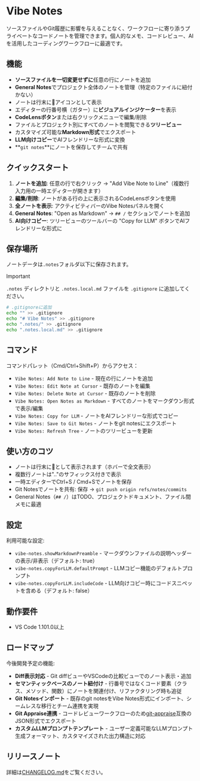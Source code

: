 # Vibe Notes

ソースファイルやGit履歴に影響を与えることなく、ワークフローに寄り添うプライベートなコードノートを管理できます。個人的なメモ、コードレビュー、AIを活用したコーディングワークフローに最適です。

## 機能

- **ソースファイルを一切変更せずに**任意の行にノートを追加
- **General Notes**でプロジェクト全体のノートを管理（特定のファイルに紐付かない）
- ノートは行末に💬アイコンとして表示
- エディターの行番号横（ガター）に**ビジュアルインジケーター**を表示
- **CodeLensボタン**または右クリックメニューで編集/削除
- ファイルとプロジェクト別にすべてのノートを閲覧できる**ツリービュー**
- カスタマイズ可能な**Markdown形式**でエクスポート
- **LLM向けコピー**でAIフレンドリーな形式に変換
- **`git notes`**にノートを保存してチームで共有

## クイックスタート

1. **ノートを追加**: 任意の行で右クリック → "Add Vibe Note to Line"（複数行入力用の一時エディターが開きます）
2. **編集/削除**: ノートがある行の上に表示されるCodeLensボタンを使用
3. **全ノートを表示**: アクティビティバーのVibe Notesパネルを開く
4. **General Notes**: "Open as Markdown" → `## /` セクションでノートを追加
5. **AI向けコピー**: ツリービューのツールバーの "Copy for LLM" ボタンでAIフレンドリーな形式に

## 保存場所

ノートデータは`.notes`フォルダ以下に保存されます。

> [!IMPORTANT]
> `.notes` ディレクトリと `.notes.local.md` ファイルを `.gitignore` に追加してください。

```bash
# .gitignoreに追加
echo "" >> .gitignore
echo "# Vibe Notes" >> .gitignore
echo ".notes/" >> .gitignore
echo ".notes.local.md" >> .gitignore
```

## コマンド

コマンドパレット（Cmd/Ctrl+Shift+P）からアクセス：
- `Vibe Notes: Add Note to Line` - 現在の行にノートを追加
- `Vibe Notes: Edit Note at Cursor` - 既存のノートを編集
- `Vibe Notes: Delete Note at Cursor` - 既存のノートを削除
- `Vibe Notes: Open Notes as Markdown` - すべてのノートをマークダウン形式で表示/編集
- `Vibe Notes: Copy for LLM` - ノートをAIフレンドリーな形式でコピー
- `Vibe Notes: Save to Git Notes` - ノートをgit notesにエクスポート
- `Vibe Notes: Refresh Tree` - ノートのツリービューを更新

## 使い方のコツ

- ノートは行末に💬として表示されます（ホバーで全文表示）
- 複数行ノートは".."のサフィックス付きで表示
- 一時エディターでCtrl+S / Cmd+Sでノートを保存
- Git Notesでノートを共有: 保存 → `git push origin refs/notes/commits`
- General Notes（`## /`）はTODO、プロジェクトドキュメント、ファイル間メモに最適

## 設定

利用可能な設定:
- `vibe-notes.showMarkdownPreamble` - マークダウンファイルの説明ヘッダーの表示/非表示（デフォルト: true）
- `vibe-notes.copyForLLM.defaultPrompt` - LLMコピー機能のデフォルトプロンプト
- `vibe-notes.copyForLLM.includeCode` - LLM向けコピー時にコードスニペットを含める（デフォルト: false）

## 動作要件

- VS Code 1.101.0以上

## ロードマップ

今後開発予定の機能:

- **Diff表示対応** - Git diffビューやVSCodeの比較ビューでのノート表示・追加
- **セマンティックベースのノート紐付け** - 行番号ではなくコード要素（クラス、メソッド、関数）にノートを関連付け、リファクタリング時も追従
- **Git Notesインポート** - 既存のgit notesをVibe Notes形式にインポート、シームレスな移行とチーム連携を実現
- **Git Appraise連携** - コードレビューワークフローのため[git-appraise](https://github.com/google/git-appraise)互換のJSON形式でエクスポート
- **カスタムLLMプロンプトテンプレート** - ユーザー定義可能なLLMプロンプト生成フォーマット、カスタマイズされた出力構造に対応

## リリースノート

詳細は[CHANGELOG.md](CHANGELOG.md)をご覧ください。